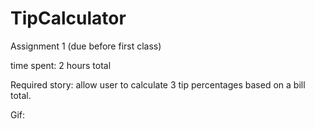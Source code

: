 TipCalculator
=============

Assignment 1 (due before first class)

time spent: 2 hours total

Required story: allow user to calculate 3 tip percentages based on a bill total.

Gif:
